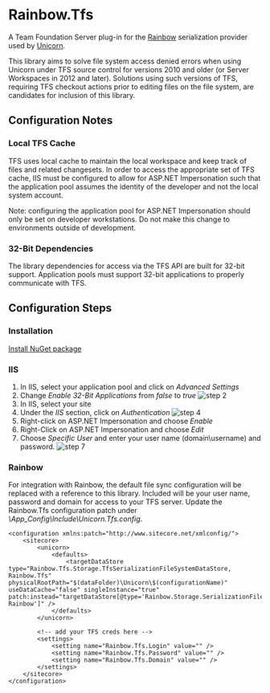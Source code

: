 # Rainbow.Tfs

A Team Foundation Server plug-in for the [Rainbow](https://github.com/kamsar/Rainbow) serialization provider used by [Unicorn](https://github.com/kamsar/Unicorn). 

This library aims to solve file system access denied errors when using Unicorn under TFS source control for versions 2010 and older (or Server Workspaces in 2012 and later). Solutions using such versions of TFS, requiring TFS checkout actions prior to editing files on the file system, are candidates for inclusion of this library.

## Configuration Notes
### Local TFS Cache

TFS uses local cache to maintain the local workspace and keep track of files and related changesets. In order to access the appropriate set of TFS cache, IIS must be configured to allow for ASP.NET Impersonation such that the application pool assumes the identity of the developer and not the local system account.

Note: configuring the application pool for ASP.NET Impersonation should only be set on developer workstations. Do not make this change to environments outside of development. 

### 32-Bit Dependencies

The library dependencies for access via the TFS API are built for 32-bit support. Application pools must support 32-bit applications to properly communicate with TFS.

## Configuration Steps
### Installation
[Install NuGet package](https://www.nuget.org/packages/Rainbow.Tfs)

### IIS

1. In IIS, select your application pool and click on _Advanced Settings_
2. Change _Enable 32-Bit Applications_ from _false_ to _true_
![step 2](https://raw.github.com/PetersonDave/Rainbow.Tfs/master/Documentation/32bit.png)
3. In IIS, select your site
4. Under the _IIS_ section, click on _Authentication_
![step 4](https://raw.github.com/PetersonDave/Rainbow.Tfs/master/Documentation/Authentication.png)
5. Right-click on ASP.NET Impersonation and choose _Enable_
6. Right-Click on ASP.NET Impersonation and choose _Edit_
7. Choose _Specific User_ and enter your user name (domain\username) and password.
![step 7](https://raw.github.com/PetersonDave/Rainbow.Tfs/master/Documentation/Impersonation.png)

### Rainbow

For integration with Rainbow, the default file sync configuration will be replaced with a reference to this library. Included will be your user name, password and domain for access to your TFS server. Update the Rainbow.Tfs configuration patch under _\App_Config\Include\Unicorn.Tfs.config_.

```
<configuration xmlns:patch="http://www.sitecore.net/xmlconfig/">
	<sitecore>
		<unicorn>
			<defaults>
				<targetDataStore type="Rainbow.Tfs.Storage.TfsSerializationFileSystemDataStore, Rainbow.Tfs" physicalRootPath="$(dataFolder)\Unicorn\$(configurationName)" useDataCache="false" singleInstance="true" patch:instead="targetDataStore[@type='Rainbow.Storage.SerializationFileSystemDataStore, Rainbow']" />
			</defaults>
		</unicorn>

		<!-- add your TFS creds here -->
		<settings>
			<setting name="Rainbow.Tfs.Login" value="" />
			<setting name="Rainbow.Tfs.Password" value="" />
			<setting name="Rainbow.Tfs.Domain" value="" />
		</settings>
	</sitecore>
</configuration>
```
